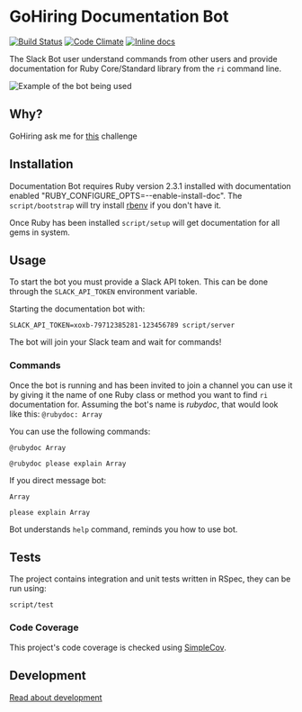 # GoHiring Documentation Bot

[![Build Status](https://secure.travis-ci.org/guiferrpereira/gohiring-challenge.svg?branch=master)](https://travis-ci.org/guiferrpereira/gohiring-challenge)
[![Code Climate](https://codeclimate.com/github/guiferrpereira/gohiring-challenge.svg)](https://codeclimate.com/github/guiferrpereira/gohiring-challenge)
[![Inline docs](http://inch-ci.org/github/guiferrpereira/gohiring-challenge.svg?branch=master)](http://inch-ci.org/github/guiferrpereira/gohiring-challenge)

The Slack Bot user understand commands from other users and provide documentation for Ruby Core/Standard library from the `ri` command line.

![Example of the bot being used](https://drive.google.com/uc?export=download&id=0B4ovQZZIXuzkTUtlRXhTVU9sS1U)

## Why?

GoHiring ask me for [this](CHALLENGE.md) challenge

## Installation

Documentation Bot requires Ruby version 2.3.1 installed with documentation enabled "RUBY_CONFIGURE_OPTS=--enable-install-doc". The `script/bootstrap` will try install [rbenv](https://github.com/rbenv/rbenv) if you don't have it.

Once Ruby has been installed `script/setup` will get documentation for all gems in system.

## Usage

To start the bot you must provide a Slack API token. This can be done through the `SLACK_API_TOKEN` environment variable.

Starting the documentation bot with:

`SLACK_API_TOKEN=xoxb-79712385281-123456789 script/server`

The bot will join your Slack team and wait for commands!



### Commands

Once the bot is running and has been invited to join a channel you can use it by giving it the name of one Ruby class or method you want to find `ri` documentation for. Assuming the bot's name is _rubydoc_, that would look like this: `@rubydoc: Array`

You can use the following commands:

`@rubydoc Array`

`@rubydoc please explain Array`

If you direct message bot:

`Array`

`please explain Array`

Bot understands `help` command, reminds you how to use bot.

## Tests

The project contains integration and unit tests written in RSpec, they can be run using:

`script/test`

### Code Coverage

This project's code coverage is checked using [SimpleCov](https://github.com/colszowka/simplecov).


## Development

[Read about development](ARCHITECTURE.md)
